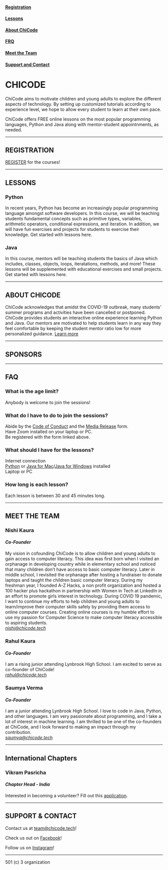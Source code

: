
#### [Registration](#registration-1)       
#### [Lessons](#lessons-1) 
#### [About ChiCode](#about-chicode-1) 
#### [FRQ](#frq-1)
#### [Meet the Team](#meet-the-team-1)
#### [Support and Contact](#support--contact)

# CHICODE
ChiCode aims to motivate children and young adults to explore the different aspects of technology. By setting up customized tutorials according to experience level, we hope to allow every student to learn at their own pace. 

ChiCode offers FREE online lessons on the most popular programming languages, Python and Java along with mentor-student appointnments, as needed.

---------------------

## REGISTRATION

[REGISTER](https://docs.google.com/forms/d/e/1FAIpQLScg75TsBWCrEvDgU0xCVGNjvdDetL7K8xNNb3CkI706jPZMcw/viewform) for the courses! 

---------------------

## LESSONS
### Python
In recent years, Python has become an increasingly popular programming language amongst software developers. In this course, we will be teaching students fundamental concepts such as primitive types, variables, arithmetic operators, conditional expressions, and iteration. In addition, we will have fun exercises and projects for students to exercise their knowledge. 
Get started with lessons here.
### Java
In this course, mentors will be teaching students the basics of Java which includes, classes, objects, loops, iteratations, methods, and more! These lessons will be supplemented with educational exercises and small projects. Get started with lessons here.

---------------------

## ABOUT CHICODE

ChiCode acknowledges that amidst the COVID-19 outbreak, many students' summer programs and activities have been cancelled or postponed. ChiCode provides students an interactive online experience learning Python and Java. Our mentors are motivated to help students learn in any way they feel comfortable by keeping the student mentor ratio low for more personalized guidance. 
[Learn more](https://www.powtoon.com/online-presentation/dO213uOsrY2/school-syllabus/?mode=movie)

---------------------

## SPONSORS


---------------------

## FAQ
### What is the age limit? 
Anybody is welcome to join the sessions!
### What do I have to do to join the sessions?
Abide by the [Code of Conduct](https://www.google.com/url?q=https://tinyurl.com/chicode-codeofconduct&sa=D&ust=1591432515947000&usg=AFQjCNHeAM5x7UTFxuDgQ_dAVX4t7kpzXg) and the [Media Release](https://www.google.com/url?q=https://tinyurl.com/chicode-mediarelease&sa=D&ust=1591432515947000&usg=AFQjCNG4HqKlHMGytkO0V4NGSqgumZo5XA) form.  
Have Zoom installed on your laptop or PC.  
Be registered with the form linked above.
### What should I have for the lessons?
Internet connection  
[Python](https://www.youtube.com/watch?v=YYXdXT2l-Gg) or [Java for Mac](https://www.youtube.com/watch?v=gufMbpxzfWw)/[Java for Windows](https://www.youtube.com/watch?v=rSFraftR4I4) installed  
Laptop or PC
### How long is each lesson?
Each lesson is between 30 and 45 minutes long.

---------------------

## MEET THE TEAM
### Nishi Kaura
#### *Co-Founder*
My vision in cofounding ChiCode is to allow children and young adults to gain access to computer literacy.  This idea was first born when I visited an orphanage in developing country while in elementary school and noticed that many children don’t have access to basic computer literacy. Later in middle school, I revisited the orphanage after hosting a fundraiser to donate laptops and taught the children basic computer literacy. During my freshman year, I founded A-Z Hacks, a non profit organization and hosted a 100 hacker plus hackathon in partnership with Women in Tech at LinkedIn in an effort to promote girls interest in technology. During COVID 19 pandemic, I want to continue my efforts to help children and young adults to learn/improve their computer skills safely by providing them access to online computer courses. Creating online courses is my humble effort to use my passion for Computer Science to make computer literacy accessible to aspiring students.   
*nishi@chicode.tech*

### Rahul Kaura
#### *Co-Founder*
I am a rising junior attending Lynbrook High School. I am excited to serve as co-founder of ChiCode!  
*rahul@chicode.tech*

### Saumya Verma
#### *Co-Founder*
I am a junior attending Lynbrook High School. I love to code in Java, Python, and other languages. I am very passionate about programming, and I take a lot of interest in machine learning. I am thrilled to be one of the co-founders at ChiCode, and I look forward to making an impact through my contribution.  
*saumya@chicode.tech*

-    -     -    -   
## International Chapters
### Vikram Pasricha
#### *Chapter Head - India*

Interested in becoming a volunteer? Fill out this [application](https://docs.google.com/forms/d/1HY-Xhw8xfrSl9QZs87ZMEO9eISi3kU92NOg3IxMw1Fs/viewform?ts=5edf24e9&edit_requested=true).

---------------------

## SUPPORT & CONTACT

Contact us at team@chicode.tech!

Check us out on [Facebook](https://www.facebook.com)!

Follow us on [Instagram](https://www.instagram.com)!

---------------------
501 (c) 3 organization



